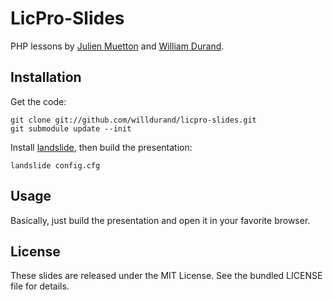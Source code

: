 LicPro-Slides
=============

PHP lessons by [Julien Muetton](http://github.com/themouette) and
[William Durand](http://github.com/willdurand).


Installation
------------

Get the code:

    git clone git://github.com/willdurand/licpro-slides.git
    git submodule update --init

Install [landslide](https://github.com/adamzap/landslide#installation), then
build the presentation:

    landslide config.cfg


Usage
-----

Basically, just build the presentation and open it in your favorite browser.


License
-------

These slides are released under the MIT License. See the bundled LICENSE file for details.
